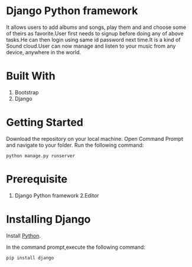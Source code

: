 # Django Python framework

It allows users to add albums and songs, play them and and choose some of theirs as favorite.User first needs to signup before doing any of above tasks.He can then login using same id password next time.It is a kind of Sound cloud.User can now manage and listen to your music from any device, anywhere in the world.

# Built With

1. Bootstrap
2. Django

# Getting Started

  Download the repository on your local machine. Open Command Prompt and navigate to your folder. Run the following command:
  
    python manage.py runserver

# Prerequisite

1. Django Python framework
 2.Editor
      
# Installing Django

  Install [Python](https://python.org/downloads/).
  
  In the command prompt,execute the following command:
  
    pip install django
      
              
       
